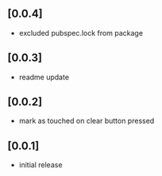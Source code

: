 
## [0.0.4]

* excluded pubspec.lock from package

## [0.0.3]
* readme update

## [0.0.2]

* mark as touched on clear button pressed

## [0.0.1]

* initial release
